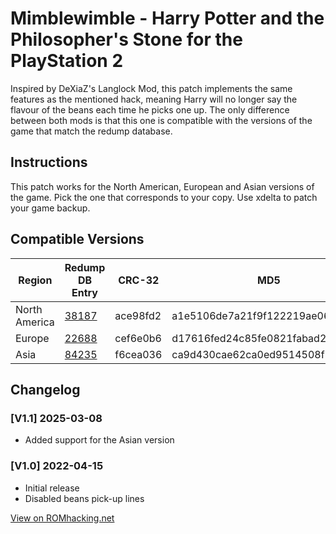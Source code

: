 # Mimblewimble - Harry Potter and the Philosopher's Stone for the PlayStation 2

Inspired by DeXiaZ's Langlock Mod, this patch implements the same features as the mentioned hack, meaning Harry will no longer say the flavour of the beans each time he picks one up. The only difference between both mods is that this one is compatible with the versions of the game that match the redump database.

## Instructions
This patch works for the North American, European and Asian versions of the game. Pick the one that corresponds to your copy. Use xdelta to patch your game backup.

## Compatible Versions
| Region            | Redump DB Entry | CRC-32   | MD5                                  | SHA-1                                      |
|------------------|------------|---------|--------------------------------------|-------------------------------------------|
| North America  | [38187](http://redump.org/disc/38187/) | ace98fd2 | a1e5106de7a21f9f122219ae06c7acf9 | 5a292d43323c5f60006119af81e9deb24ed281f2 |
| Europe        | [22688](http://redump.org/disc/22688/) | cef6e0b6 | d17616fed24c85fe0821fabad246703b | 0af6619ddce8e87400b59ba79a8ed7c0f66db577 |
| Asia          | [84235](http://redump.org/disc/84235/) | f6cea036 | ca9d430cae62ca0ed9514508f703fd8c | 06977301f47e71578c42de0e0fb540d8652579ec |

## Changelog
### [V1.1] 2025-03-08
- Added support for the Asian version

### [V1.0] 2022-04-15
- Initial release
- Disabled beans pick-up lines

[View on ROMhacking.net](https://www.romhacking.net/hacks/6754/)
